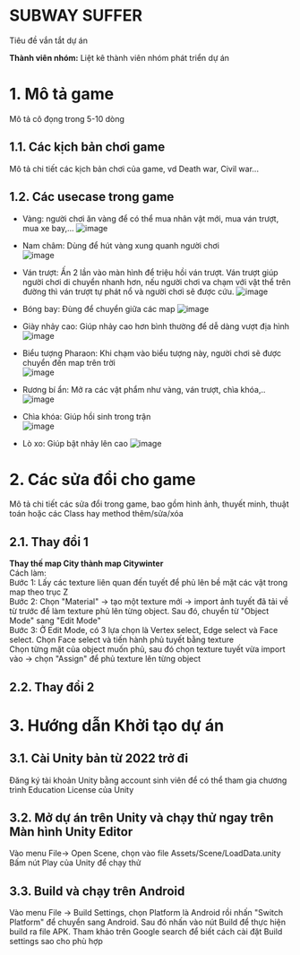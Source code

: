 
# SUBWAY SUFFER 

Tiêu đề vắn tắt dự án

**Thành viên nhóm:**
Liệt kê thành viên nhóm phát triển dự án
# 1. Mô tả game
Mô tả cô đọng trong 5-10 dòng

## 1.1. Các kịch bản chơi game
Mô tả chi tiết các kịch bản chơi của game, vd Death war,  Civil war...

## 1.2. Các usecase trong game
- Vàng: người chơi ăn vàng để có thể mua nhân vật mới, mua ván trượt, mua xe bay,...
![image](https://github.com/QuanHP/se7.1/assets/148623697/1e89d282-d9ec-4699-8e80-6671d9f9f493)
- Nam châm: Dùng để hút vàng xung quanh người chơi  
![image](https://github.com/QuanHP/se7.1/assets/148623697/dc8f8ae9-cbc1-47bb-8343-47b8828537af)
- Ván trượt: Ấn 2 lần vào màn hình để triệu hồi ván trượt. Ván trượt giúp người chơi di chuyển nhanh hơn, nếu người chơi va chạm với vật thể trên đường thì ván trượt tự phát nổ và người chơi sẽ được cứu.
![image](https://github.com/QuanHP/se7.1/assets/148623697/74eae87c-7c45-4082-a00f-5916a5c870fd)
- Bóng bay: Đùng để chuyển giữa các map
![image](https://github.com/QuanHP/se7.1/assets/148623697/6426e6ab-fa91-40e1-be18-036f26912748)
- Giày nhảy cao: Giúp nhảy cao hơn bình thường để dễ dàng vượt địa hình
![image](https://github.com/QuanHP/se7.1/assets/148623697/7e3ede39-6ae9-405c-8bc1-fde850d7f5b7)
- Biểu tượng Pharaon: Khi chạm vào biểu tượng này, người chơi sẽ được chuyển đến map trên trời  
![image](https://github.com/QuanHP/se7.1/assets/148623697/3aba62a3-6134-4bd8-9e20-374b86458c7a)
- Rương bí ẩn: Mở ra các vật phẩm như vàng, ván trượt, chìa khóa,..
![image](https://github.com/QuanHP/se7.1/assets/148623697/cb888a10-d39a-4d56-908e-49bca41eb848)
- Chìa khóa: Giúp hồi sinh trong trận  
![image](https://github.com/QuanHP/se7.1/assets/148623697/9ecd2077-338c-4a08-8d5c-86205c7c14df)

- Lò xo: Giúp bật nhảy lên cao
![image](https://github.com/QuanHP/se7.1/assets/148623697/bc7e23ec-8bcc-4e6c-a4b7-aa4510208f34)


# 2. Các sửa đổi cho game
Mô tả chi tiết các sửa đổi trong game, bao gồm hình ảnh, thuyết minh, thuật toán hoặc các Class hay method thêm/sửa/xóa
## 2.1. Thay đổi 1
__Thay thế map City thành map Citywinter__  
Cách làm:  
Bước 1: Lấy các texture liên quan đến tuyết để phủ lên bề mặt các vật trong map theo trục Z  
Bước 2: Chọn "Material" -> tạo một texture mới -> import ảnh tuyết đã tải về từ trước để làm texture phủ lên từng object. Sau đó, chuyển từ "Object Mode" sang "Edit Mode"  
Bước 3: Ở Edit Mode, có 3 lựa chọn là Vertex select, Edge select và Face select. Chọn Face select và tiến hành phủ tuyết bằng texture  
Chọn từng mặt của object muốn phủ, sau đó chọn texture tuyết vừa import vào -> chọn "Assign" để phủ texture lên từng object  
## 2.2. Thay đổi 2

# 3. Hướng dẫn Khởi tạo dự án
## 3.1. Cài Unity bản từ 2022 trở đi
Đăng ký tài khoản Unity bằng account sinh viên để có thể tham gia chương trình Education License của Unity

## 3.2. Mở dự án trên Unity và chạy thử ngay trên Màn hình Unity Editor
Vào menu File-> Open Scene, chọn vào file Assets/Scene/LoadData.unity
Bấm nút Play của Unity để chạy thử

## 3.3. Build và chạy trên Android

Vào menu File -> Build Settings, chọn Platform là Android rồi nhấn "Switch Platform" để chuyển sang Android. Sau đó nhấn vào nút Build để thực hiện build ra file APK. Tham khảo trên Google search để biết cách cài đặt Build settings sao cho phù hợp
